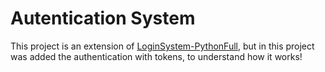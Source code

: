 # Autentication System

This project is an extension of [LoginSystem-PythonFull](https://github.com/Jeferson-Peter/LoginSystem-PythonFull), but in this project was added the authentication with tokens, to understand how it works!